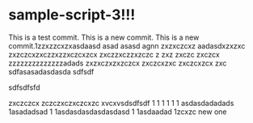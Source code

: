 # sample-script-3!!!

This is a test commit.
This is a new commit.
This is a new commit.1zzxzzcxzxasdaasd
asad
asasd
agnn
zxzxczcxz
aadasdxzxzxc
zxzczcxzxczzxzzxczcxzcx
zxczzxczzxzczc
z
zxz
zxczc
zxczcx
zzzzzzzzzzzzzzadads
zxzxczxzxzczcx
zxczcxzxc
zxczcxzcx
zxc
sdfasasadasdasda
sdfsdf

sdfsdfsfd

zxczczcx
zczczxczxczcxzc
xvcxvsdsdfsdf
1
1
1
1
1
1
asdasdadadads
1asadadsad
1
1asdasdasdasdasdasd
1
1asdaadad
1zcxzc
new one
